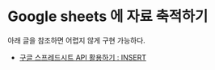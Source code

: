 # Google sheets 에 자료 축적하기

아래 글을 참조하면 어렵지 않게 구현 가능하다.

* [구글 스프레드시트 API 활용하기 : INSERT](https://kutar37.tistory.com/entry/%EA%B5%AC%EA%B8%80-%EC%8A%A4%ED%94%84%EB%A0%88%EB%93%9C%EC%8B%9C%ED%8A%B8-API-%ED%99%9C%EC%9A%A9%ED%95%98%EA%B8%B0-INSERT)
